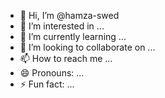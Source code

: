 - 👋 Hi, I’m @hamza-swed
- 👀 I’m interested in ...
- 🌱 I’m currently learning ...
- 💞️ I’m looking to collaborate on ...
- 📫 How to reach me ...
- 😄 Pronouns: ...
- ⚡ Fun fact: ...

<!---
hamza-swed/hamza-swed is a ✨ special ✨ repository because its `README.md` (this file) appears on your GitHub profile.
You can click the Preview link to take a look at your changes.
--->
